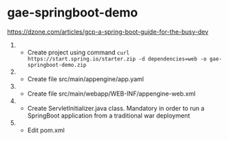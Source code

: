 # gae-springboot-demo

<https://dzone.com/articles/gcp-a-spring-boot-guide-for-the-busy-dev>

1. - Create project using command 
`curl https://start.spring.io/starter.zip -d dependencies=web -o gae-springboot-demo.zip`

2. - Create file src/main/appengine/app.yaml

3. - Create file src/main/webapp/WEB-INF/appengine-web.xml

4. - Create ServletInitializer.java class. Mandatory in order to run a SpringBoot application from a traditional war deployment

5. - Edit pom.xml
